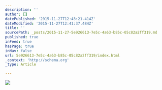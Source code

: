 ```yaml
---
description: ''
author: []
datePublished: '2015-11-27T12:43:21.414Z'
dateModified: '2015-11-27T12:41:37.484Z'
title: ''
sourcePath: _posts/2015-11-27-5e926613-7e5c-4a63-b85c-05c82a2ff319.md
published: true
inFeed: true
hasPage: true
inNav: false
url: 5e926613-7e5c-4a63-b85c-05c82a2ff319/index.html
_context: 'http://schema.org'
_type: Article

---
```

![](https://the-grid-user-content.s3-us-west-2.amazonaws.com/11f88ad3-0a3b-40f7-82f4-24d560649fd5.png)